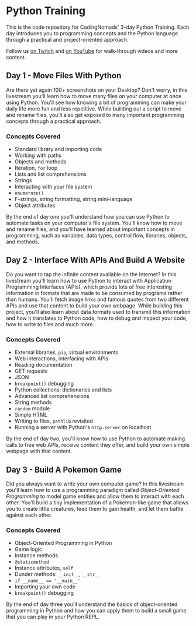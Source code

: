 # Python Training

This is the code repository for CodingNomads' 3-day Python Training. Each day introduces you to programming concepts and the Python language through
a practical and project-oriented approach.

Follow us [on Twitch](twitch.tv/codingnomads) and [on YouTube](https://www.youtube.com/channel/UCGA2DeCbZH4pTq7Mmh24-4A) for walk-through videos and
more content.

## Day 1 - Move Files With Python

Are there yet again 100+ screenshots on your Desktop? Don't worry, in this livestream you'll learn how to move many files on your computer at once using Python.
You'll see how knowing a bit of programming can make your daily life more fun and less repetitive. While building out a script to move and
rename files, you'll also get exposed to many important programming concepts through a practical approach.

### Concepts Covered

- Standard library and importing code
- Working with paths
- Objects and methods
- Iteration, `for` loop
- Lists and list comprehensions
- Strings
- Interacting with your file system
- `enumerate()`
- F-strings, string formatting, string mini-language
- Object attributes

By the end of day one you'll understand how you can use Python to automate tasks on your computer's file system. You'll know how to
move and rename files, and you'll have learned about important concepts in programming, such as variables, data types, control flow,
libraries, objects, and methods.

## Day 2 - Interface With APIs And Build A Website

Do you want to tap the infinite content available on the Internet? In this livestream you'll learn how to use Python to interact with Application
Programming Interfaces (APIs), which provide lots of free interesting information in formats that are made to be consumed by programs rather than
humans. You'll fetch image links and famous quotes from two different APIs and use that content to build your own webpage. While building this
project, you'll also learn about data formats used to transmit this information and how it translates to Python code, how to debug and inspect
your code, how to write to files and much more.

### Concepts Covered

- External libraries, `pip`, virtual environments
- Web interactions, interfacing with APIs
- Reading documentation
- GET requests
- JSON
- `breakpoint()` debugging
- Python collections: dictionaries and lists
- Advanced list comprehensions
- String methods
- `random` module
- Simple HTML
- Writing to files, `pathlib` revisited
- Running a server with Python's `http.server` on localhost

By the end of day two, you'll know how to use Python to automate making calls to free web APIs, receive content they offer,
and build your own simple webpage with that content.

## Day 3 - Build A Pokemon Game

Did you always want to write your own computer game? In this livestream you'll learn how to use a programming paradigm called _Object-Oriented Programming_
to model game entities and allow them to interact with each other. You'll build a tiny implementation of a Pokemon-like game that allows you
to create little creatures, feed them to gain health, and let them battle against each other.

### Concepts Covered

- Object-Oriented Programming in Python
- Game logic
- Instance methods
- `@staticmethod`
- Instance attributes, `self`
- Dunder methods: `__init__`, `__str__`
- `if __name__ == '__main__'`
- Importing your own code
- `breakpoint()` debugging

By the end of day three you'll understand the basics of object-oriented programming in Python and how you can apply them to
build a small game that you can play in your Python REPL.
